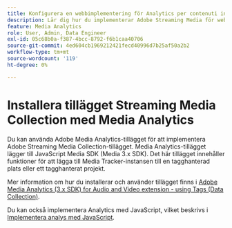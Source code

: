 ```yaml
---
title: Konfigurera en webbimplementering för Analytics per contenuti in streaming
description: Lär dig hur du implementerar Adobe Streaming Media för webbprogram.
feature: Media Analytics
role: User, Admin, Data Engineer
exl-id: 05c68b0a-f387-4bcc-8792-f6b1caa40706
source-git-commit: 4ed604cb1969212421fecd40996d7b25af50a2b2
workflow-type: tm+mt
source-wordcount: '119'
ht-degree: 0%

---
```


# Installera tillägget Streaming Media Collection med Media Analytics

Du kan använda Adobe Media Analytics-tillägget för att implementera Adobe Streaming Media Collection-tillägget. Media Analytics-tillägget lägger till JavaScript Media SDK (Media 3.x SDK). Det här tillägget innehåller funktioner för att lägga till Media Tracker-instansen till en tagghanterad plats eller ett tagghanterat projekt.

Mer information om hur du installerar och använder tillägget finns i [Adobe Media Analytics (3.x SDK) for Audio and Video extension - using Tags (Data Collection)](https://experienceleague.adobe.com/docs/experience-platform/tags/extensions/adobe/media-analytics-3x/overview.html?lang=en).

Du kan också implementera Analytics med JavaScript, vilket beskrivs i [Implementera analys med JavaScript](/help/implementation/media-sdk/setup/web-implementation.md).
